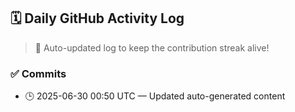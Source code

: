 ## 🗓️ Daily GitHub Activity Log

> 🤖 Auto-updated log to keep the contribution streak alive!

### ✅ Commits

- 🕒 2025-06-30 00:50 UTC — Updated auto-generated content

